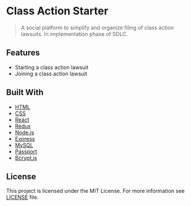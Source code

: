 # Class Action Starter
>A social platform to simplify and organize filing of class action lawsuits. In implementation phase of SDLC.

## Features
- Starting a class action lawsuit
- Joining a class action lawsuit

## Built With
- [HTML](https://developer.mozilla.org/en-US/docs/Web/HTML)
- [CSS](https://developer.mozilla.org/en-US/docs/Web/CSS)
- [React](https://facebook.github.io/react)
- [Redux](http://redux.js.org)
- [Node.js](https://nodejs.org/en)
- [Express](https://expressjs.com)
- [MySQL](https://www.mysql.com)
- [Passport](http://passportjs.org)
- [Bcrypt.js](https://github.com/dcodeIO/bcrypt.js)

## License
This project is licensed under the MIT License. For more information see [LICENSE](https://github.com/vincentliu38/class-action-starter/blob/master/LICENSE) file.
